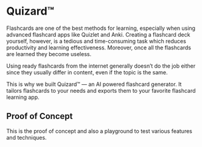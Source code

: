# Quizard™

Flashcards are one of the best methods for learning, especially when using advanced flashcard apps like Quizlet and Anki. Creating a 
flashcard deck yourself, however, is a tedious and time-consuming task which reduces productivity and learning effectiveness.
Moreover, once all the flashcards are learned they become useless.

Using ready flashcards from the internet generally doesn’t do the job either since they usually differ in content, even if the topic is
the same.

This is why we built Quizard™ — an AI powered flashcard generator. It tailors flashcards to your needs and exports them to your
favorite flashcard learning app.

## Proof of Concept

This is the proof of concept and also a playground to test various features and techniques.
